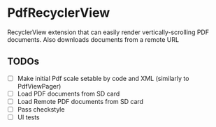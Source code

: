# PdfRecyclerView
RecyclerView extension that can easily render vertically-scrolling PDF documents. Also downloads documents from a remote URL

TODOs
-----

- [ ] Make initial Pdf scale setable by code and XML (similarly to PdfViewPager)
- [ ] Load PDF documents from SD card
- [ ] Load Remote PDF documents from SD card
- [ ] Pass checkstyle
- [ ] UI tests
